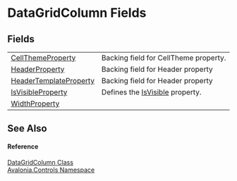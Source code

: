 # DataGridColumn Fields




## Fields
<table>
<tr>
<td><a href="F_Avalonia_Controls_DataGridColumn_CellThemeProperty">CellThemeProperty</a></td>
<td>Backing field for CellTheme property.</td>
</tr>
<tr>
<td><a href="F_Avalonia_Controls_DataGridColumn_HeaderProperty">HeaderProperty</a></td>
<td>Backing field for Header property</td>
</tr>
<tr>
<td><a href="F_Avalonia_Controls_DataGridColumn_HeaderTemplateProperty">HeaderTemplateProperty</a></td>
<td>Backing field for Header property</td>
</tr>
<tr>
<td><a href="F_Avalonia_Controls_DataGridColumn_IsVisibleProperty">IsVisibleProperty</a></td>
<td>Defines the <a href="P_Avalonia_Controls_DataGridColumn_IsVisible">IsVisible</a> property.</td>
</tr>
<tr>
<td><a href="F_Avalonia_Controls_DataGridColumn_WidthProperty">WidthProperty</a></td>
<td> </td>
</tr>
</table>

## See Also


#### Reference
<a href="T_Avalonia_Controls_DataGridColumn">DataGridColumn Class</a>  
<a href="N_Avalonia_Controls">Avalonia.Controls Namespace</a>  

